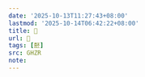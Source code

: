 ```yaml
---
date: '2025-10-13T11:27:43+08:00'
lastmod: '2025-10-14T06:42:22+08:00'
title: 󰙗
url: 󰙗
tags: [噽]
src: GHZR
note:
---
```

